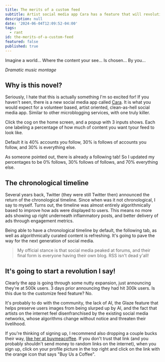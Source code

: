 ```yaml
---
title: The merits of a custom feed
subtitle: Artist social media app Cara has a feature that will revolutionize
description: null
date: '2024-06-04T12:09:52-04:00'
tags:
  - rant
id: the-merits-of-a-custom-feed
featured: false
published: true
---
```

Imagine a world... Where the content your see... Is chosen... By you...

*Dramatic music montage*

## Why is this novel?

Seriously, I hate that this is actually something I'm so excited for! If you haven't seen, there is a new social media app called [Cara](https://cara.app). It is what you would expect for a volunteer based, artist oriented, clean-as-hell social media app. Similar to other microblogging services, with one truly killer.

Click the cog on the home screen, and a popup with 3 inputs shows. Each one labeling a percentage of how much of content you want tyour feed to look like.

Default it is 40% accounts you follow, 30% is follows of accounts you follow, and 30% is everything else.

As someone pointed out, there is already a following tab! So I updated my percentages to be 0% follows, 30% follows of follows, and 70% everything else.

## The chronological timeline

Several years back, Twitter (they were still Twitter then) announced the return of the chronological timeline. Since when was it not chronological, I say to myself. Turns out, the timeline was almost entirely algorithmically based to improve how ads were displayed to users. This means no more ads showing up right underneath inflammatory posts, and better delivery of ads through engagement metrics.

Being able to have a chronological timeline by default, the following tab, as well as algorithmically curated content is refreshing. It's going to pave the way for the next generation of social media.

> My official stance is that social media peaked at forums, and their final form is everyone having their own blog. RSS isn't dead y'all!

## It's going to start a revolution I say!

Clearly the app is going through some nutty expansion, just announcing they're at 500k users. 3 days prior announcing they had hit 300k users. Is this due to the customize feed feature? No.

It's probably to do with the community, the lack of AI, the Glaze feature that helps preserve users images from being slurped up by AI, and the fact that artists on the internet feel disenfranchised by the existing social media networks, whose algorithms change without notice and threaten their livelihood.

If you're thinking of signing up, I recommend also dropping a couple bucks their way, [like her at buymeacoffee](https://buymeacoffee.com/cara.app). If you don't trust that link (and you probably shouldn't send money to random links on the internet), when you sign up, click on your profile picture in the top right and click on the link with the orange icon that says "Buy Us a Coffee".
